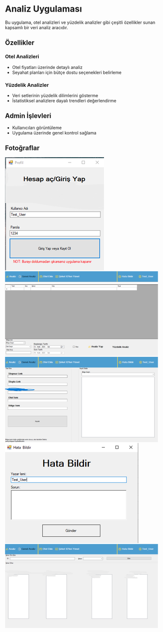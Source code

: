 # Analiz Uygulaması

Bu uygulama, otel analizleri ve yüzdelik analizler gibi çeşitli özellikler sunan kapsamlı bir veri analiz aracıdır.

## Özellikler

### Otel Analizleri

- Otel fiyatları üzerinde detaylı analiz
- Seyahat planları için bütçe dostu seçenekleri belirleme

### Yüzdelik Analizler

- Veri setlerinin yüzdelik dilimlerini gösterme
- İstatistiksel analizlere dayalı trendleri değerlendirme

## Admin İşlevleri

- Kullanıcıları görüntüleme
- Uygulama üzerinde genel kontrol sağlama

## Fotoğraflar
![Resim1](foto/profil_sayfa.png)
![Resim1](foto/analiz-sayfa.png)
![Resim1](foto/otel_ekle_sayfa.png)
![Resim1](foto/hata-bildir.png)
![Resim1](foto/id-ler-foto.png)
